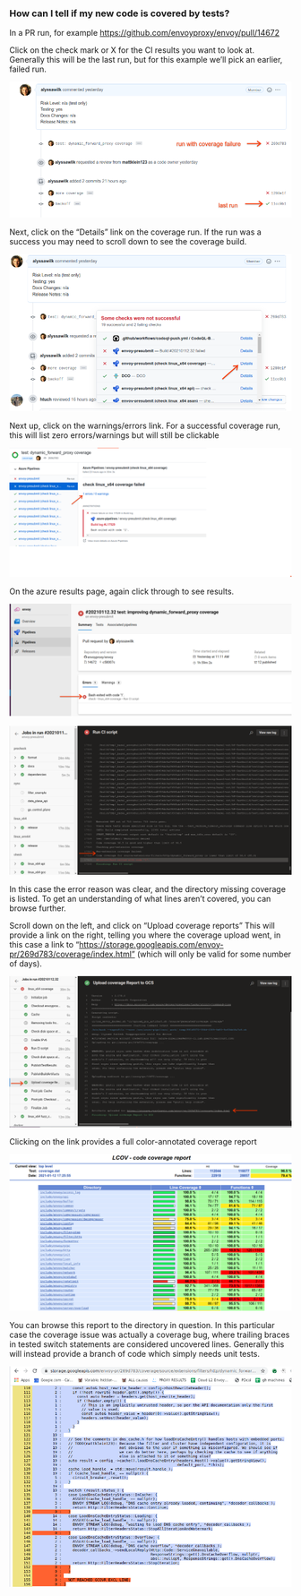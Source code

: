 ### How can I tell if my new code is covered by tests?

In a PR run, for example https://github.com/envoyproxy/envoy/pull/14672

Click on the check mark or X for the CI results you want to look at. Generally
this will be the last run, but for this example we’ll pick an earlier, failed
run.

![PR view](pr_view.png)

Next, click on the “Details” link on the coverage run. If the run was a success
you may need to scroll down to see the coverage build.

![click coverage](click.png)

Next up, click on the warnings/errors link. For a successful coverage run, this will list zero errors/warnings but will still be clickable

![click error](eclick.png)

On the azure results page, again click through to see results.

![azure error](aclick.png)

![coverage results](results.png)


In this case the error reason was clear, and the directory missing coverage is listed. To get an understanding of what lines aren’t covered, you can browse further.

Scroll down on the left, and click on “Upload coverage reports”
This will provide a link on the right, telling you where the coverage
upload went, in this case a link to
“https://storage.googleapis.com/envoy-pr/269d783/coverage/index.html” (which
will only be valid for some number of days). 

![coverage upload](upload.png)

Clicking on the link provides a full color-annotated coverage report

![coverage report](report.png)

You can browse this report to the directory in question. In this particular
case the coverage issue was actually a coverage bug, where trailing braces in
tested switch statements are considered uncovered lines. Generally this will
instead provide a branch of code which simply needs unit tests.

![coverage file](file.png)



